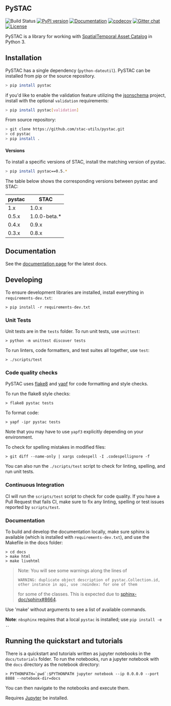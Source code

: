 ## PySTAC
![Build Status](https://github.com/stac-utils/pystac/workflows/CI/badge.svg?branch=develop)
[![PyPI version](https://badge.fury.io/py/pystac.svg)](https://badge.fury.io/py/pystac)
[![Documentation](https://readthedocs.org/projects/pystac/badge/?version=latest)](https://pystac.readthedocs.io/en/latest/)
[![codecov](https://codecov.io/gh/stac-utils/pystac/branch/develop/graph/badge.svg)](https://codecov.io/gh/stac-utils/pystac)
[![Gitter chat](https://badges.gitter.im/azavea/pystac.svg)](https://gitter.im/azavea/pystac)
[![License](https://img.shields.io/badge/License-Apache%202.0-blue.svg)](https://opensource.org/licenses/Apache-2.0)

PySTAC is a library for working with [SpatialTemporal Asset Catalog](https://stacspec.org) in Python 3.

## Installation

PySTAC has a single dependency (`python-dateutil`).
PySTAC can be installed from pip or the source repository.

```bash
> pip install pystac
```

if you'd like to enable the validation feature utilizing the [jsonschema](https://pypi.org/project/jsonschema/) project, install with the optional `validation` requirements:


```bash
> pip install pystac[validation]
```

From source repository:

```bash
> git clone https://github.com/stac-utils/pystac.git
> cd pystac
> pip install .
```


#### Versions
To install a specific versions of STAC, install the matching version of pystac.

```bash
> pip install pystac==0.5.*
```

The table below shows the corresponding versions between pystac and STAC:

| pystac | STAC  |
| ------ | ----- |
| 1.x    | 1.0.x |
| 0.5.x  | 1.0.0-beta.* |
| 0.4.x  | 0.9.x |
| 0.3.x  | 0.8.x |

## Documentation

See the [documentation page](https://pystac.readthedocs.io/en/latest/) for the latest docs.

## Developing

To ensure development libraries are installed, install everything in `requirements-dev.txt`:

```
> pip install -r requirements-dev.txt
```

### Unit Tests

Unit tests are in the `tests` folder. To run unit tests, use `unittest`:

```
> python -m unittest discover tests
```

To run linters, code formatters, and test suites all together, use `test`:

```
> ./scripts/test
```

### Code quality checks

PySTAC uses [flake8](http://flake8.pycqa.org/en/latest/) and [yapf](https://github.com/google/yapf) for code formatting and style checks.

To run the flake8 style checks:

```
> flake8 pystac tests
```

To format code:

```
> yapf -ipr pystac tests
```

Note that you may have to use `yapf3` explicitly depending on your environment.

To check for spelling mistakes in modified files:

```
> git diff --name-only | xargs codespell -I .codespellignore -f
```

You can also run the `./scripts/test` script to check for linting, spelling, and run unit tests.

### Continuous Integration

CI will run the `scripts/test` script to check for code quality. If you have a Pull Request that fails CI, make sure to fix any linting, spelling or test issues reported by `scripts/test`.

### Documentation

To build and develop the documentation locally, make sure sphinx is available (which is installed with `requirements-dev.txt`), and use the Makefile in the docs folder:

```
> cd docs
> make html
> make livehtml
```

> Note: You will see some warnings along the lines of
> ```
> WARNING: duplicate object description of pystac.Collection.id,
> other instance in api, use :noindex: for one of them
> ```
> for some of the
> classes. This is expected due to [sphinx-doc/sphinx#8664](https://github.com/sphinx-doc/sphinx/issues/8664).

Use 'make' without arguments to see a list of available commands.

__Note__: `nbsphinx` requires that a local `pystac` is installed; use `pip install -e .`.



## Running the quickstart and tutorials

There is a quickstart and tutorials written as jupyter notebooks in the `docs/tutorials` folder.
To run the notebooks, run a jupyter notebook with the `docs` directory as the notebook directory:

```
> PYTHONPATH=`pwd`:$PYTHONPATH jupyter notebook --ip 0.0.0.0 --port 8888 --notebook-dir=docs
```

You can then navigate to the notebooks and execute them.

Requires [Jupyter](https://jupyter.org/) be installed.

